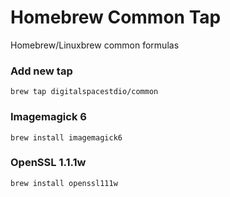 # Homebrew Common Tap
Homebrew/Linuxbrew common formulas

### Add new tap
```
brew tap digitalspacestdio/common
```

### Imagemagick 6
```
brew install imagemagick6
```

### OpenSSL 1.1.1w
```
brew install openssl111w
```
